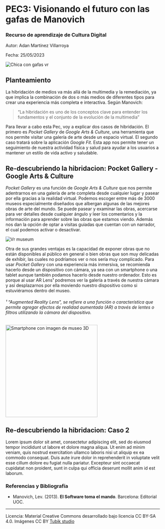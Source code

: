 #  PEC3: Visionando el futuro con las gafas de Manovich

  

###  Recurso de aprendizaje de Cultura Digital

  

  

Autor: Adan Martínez Villarroya

  

  

Fecha: 25/05/2023

![Chica con gafas vr](https://img.freepik.com/foto-gratis/disenadora-gafas-realidad-virtual-apartamento-vacio-mientras-agente-inmobiliario-hablando-propietario-fondo_482257-29451.jpg?w=1380&t=st=1684951972~exp=1684952572~hmac=11d2980f340b10d042f759fb349042d2558666bf640c92ed88d7d5a75ec16284)



##  Planteamiento

  
La hibridación de medios va más allá de la multimedia y la remediación, ya que implica la combinación de dos o más medios de diferentes tipos para crear una experiencia más completa e interactiva. Según Manovich: 

> “La hibridación es uno de los conceptos clave para entender los
> fundamentos y el conjunto de la evolución de la multimedia”


Para llevar a cabo esta Pec, voy a explicar dos casos de hibridación. El primero es *Pocket Gallery* de *Google Arts & Culture*, una herramienta que nos permite visitar una galería de arte desde un espacio virtual. El segundo caso tratará sobre la aplicación *Google Fit*. Esta app nos permite tener un seguimiento de nuestra actividad física y salud para ayudar a los usuarios a mantener un estilo de vida activo y saludable.
  
  

##  Re-descubriendo la hibridacion: Pocket Gallery - Google Arts & Culture

 
*Pocket Gallery* es una función de *Google Arts & Culture* que nos permite adentrarnos en una galería de arte completa desde cualquier lugar y pasear por ella gracias a la realidad virtual.
Podemos escoger entre más de 3000 museos especialmente diseñados que albergan algunas de las mejores obras de arte del mundo. Se puede pasear y examinar las obras, acercarse para ver detalles desde cualquier ángulo y leer los comentarios y la información para aprender sobre las obras que estamos viendo. Además nos dan la opción de optar a visitas guiadas que cuentan con un narrador, el cual podemos activar o desactivar.

![Vr museum](https://i.gzn.jp/img/2018/12/04/google-pocket-gallery/00.jpg)

Otra de sus grandes ventajas es la capacidad de exponer obras que no están disponibles al público en general o bien obras que son muy delicadas de exhibir, las cuales no podríamos ver o nos sería muy complicado. 
Para usar *Pocket Gallery* con una experiencia más inmersiva, se recomienda hacerlo desde un dispositivo con cámara, ya sea con un smartphone o una tablet aunque también podamos hacerlo desde nuestro ordenador. Esto es porque al usar AR Lens¹ podremos ver la galería a través de nuestra cámara y así desplazarnos por ella moviendo nuestro dispositivo como si estuviéramos dentro del museo.



###### ¹ “Augmented Reality Lens", se refiere a una función o característica que permite agregar efectos de realidad aumentada (AR) a través de lentes o filtros utilizando la cámara del dispositivo.

  <img src="https://storage.googleapis.com/gweb-uniblog-publish-prod/images/Pocket_Gallery_on_table_1.max-1858x1858.format-webp.webp" alt="Smartphone con imagen de museo 3D" width="300">



## Re-descubriendo la hibridacion: Caso 2

Lorem ipsum dolor sit amet, consectetur adipiscing elit, sed do eiusmod tempor incididunt ut labore et dolore magna aliqua. Ut enim ad minim veniam, quis nostrud exercitation ullamco laboris nisi ut aliquip ex ea commodo consequat. Duis aute irure dolor in reprehenderit in voluptate velit esse cillum dolore eu fugiat nulla pariatur. Excepteur sint occaecat cupidatat non proident, sunt in culpa qui officia deserunt mollit anim id est laborum.


### Referencias y Bibliografía

* Manovich, Lev. (2013). **El Software toma el mando**. Barcelona: Editorial UOC. 


----

Licencia: Material Creative Commons desarrollado bajo licencia CC BY-SA 4.0. Imágenes CC BY [Tubik studio](https://blog.tubikstudio.com/how-to-create-original-flat-illustrations-designers-tips/) 

